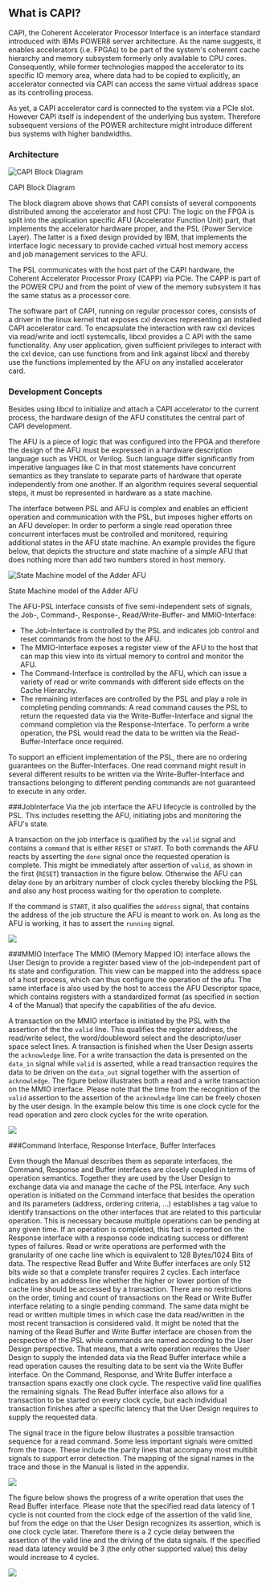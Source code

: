 ## What is CAPI?

CAPI, the Coherent Accelerator Processor Interface is an interface standard introduced with IBMs POWER8 server architecture. As the name suggests, it enables accelerators \(i.e. FPGAs\) to be part of the system's coherent cache hierarchy and memory subsystem formerly only available to CPU cores. Consequently, while former technologies mapped the accelerator to its specific IO memory area, where data had to be copied to explicitly, an accelerator connected via CAPI can access the same virtual address space as its controlling process.

<div class="brainbox"><span>
As yet, a CAPI accelerator card is connected to the system via a PCIe slot. However CAPI itself is independent of the underlying bus system. Therefore subsequent versions of the POWER architecture might introduce different bus systems with higher bandwidths.
</span></div>

### Architecture

![CAPI Block Diagram](/assets/CAPI__block_diagramm.png)
<p class="figure-caption">CAPI Block Diagram</p>

The block diagram above shows that CAPI consists of several components distributed among the accelerator and host CPU: The logic on the FPGA is split into the application specific AFU \(Accelerator Function Unit\) part, that implements the accelerator hardware proper, and the PSL \(Power Service Layer\). The latter is a fixed design provided by IBM, that implements the interface logic necessary to provide cached virtual host memory access and job management services to the AFU.

The PSL communicates with the host part of the CAPI hardware, the Coherent Accelerator Processor Proxy (CAPP) via PCIe. The CAPP is part of the POWER CPU and from the point of view of the memory subsystem it has the same status as a processor core.

The software part of CAPI, running on regular processor cores, consists of a driver in the linux kernel that exposes cxl devices representing an installed CAPI accelerator card. To encapsulate the interaction with raw cxl devices via read/write and ioctl systemcalls, libcxl provides a C API with the same functionality. Any user application, given sufficient privileges to interact with the cxl device, can use functions from and link against libcxl and thereby use the functions implemented by the AFU on any installed accelerator card.

### Development Concepts

Besides using libcxl to initialize and attach a CAPI accelerator to the current process, the hardware design of the AFU constitutes the central part of CAPI development.

The AFU is a piece of logic that was configured into the FPGA and therefore the design of the AFU must be expressed in a hardware description language such as VHDL or Verilog. Such language differ significantly from imperative languages like C in that most statements have concurrent semantics as they translate to separate parts of hardware that operate independently from one another. If an algorithm requires several sequential steps, it must be represented in hardware as a state machine.

The interface between PSL and AFU is complex and enables an efficient operation and communication with the PSL, but imposes higher efforts on an AFU developer: In order to perform a single read operation three concurrent interfaces must be controlled and monitored, requiring additional states in the AFU state machine. An example provides the figure below, that depicts the structure and state machine of a simple AFU that does nothing more than add two numbers stored in host memory.

![State Machine model of the Adder AFU](/assets/statemachine.png)
<p class="figure-caption">State Machine model of the Adder AFU</p>

The AFU-PSL interface consists of five semi-independent sets of signals, the Job-, Command-, Response-, Read/Write-Buffer- and MMIO-Interface: 

* The Job-Interface is controlled by the PSL and indicates job control and reset commands from the host to the AFU. 
* The MMIO-Interface exposes a register view of the AFU to the host that can map this view into its virtual memory to control and monitor the AFU. 
* The Command-Interface is controlled by the AFU, which can issue a variety of read or write commands with different side effects on the Cache Hierarchy. 
* The remaining interfaces are controlled by the PSL and play a role in completing pending commands: A read command causes the PSL to return the requested data via the Write-Buffer-Interface and signal the command completion via the Response-Interface. To perform a write operation, the PSL would read the data to be written via the Read-Buffer-Interface once required.

<div class="brainbox"><span>
To support an efficient implementation of the PSL, there are no ordering guarantees on the Buffer-Interfaces. One read command might result in several different results to be written via the Write-Buffer-Interface and transactions belonging to different pending commands are not guaranteed to execute in any order.
</span></div>

###JobInterface
Via the job interface the AFU lifecycle is controlled by the PSL. This includes resetting the AFU, initiating jobs and monitoring the AFU's state.

A transaction on the job interface is qualified by the `valid` signal and contains a `command` that is either `RESET` or `START`. To both commands the AFU reacts by asserting the `done` signal once the requested operation is complete. This might be immediately after assertion of `valid`, as shown in the first (`RESET`) transaction in the figure below. Otherwise the AFU can delay `done` by an arbitrary number of clock cycles thereby blocking the PSL and also any host process waiting for the operation to complete.

If the command is `START`, it also qualifies the `address` signal, that contains the address of the job structure the AFU is meant to work on. As long as the AFU is working, it has to assert the `running` signal.

![](/assets/wave_job.svg)


###MMIO Interface
The MMIO (Memory Mapped IO) interface allows the User Design to provide a register based view of the job-independent part of its state and configuration. This view can be mapped into the address space of a host process, which can thus configure the operation of the afu.
The same interface is also used by the host to access the AFU Descriptor space, which contains registers with a standardized format (as specified in section 4 of the Manual) that specify the capabilities of the afu device.

A transaction on the MMIO interface is initiated by the PSL with the assertion of the the `valid` line. This qualifies the register address, the read/write select, the word/doubleword select and the descriptor/user space select lines. A transaction is finished when the User Design asserts the `acknowledge` line. For a write transaction the data is presented on the `data_in` signal while `valid` is asserted, while a read transaction requires the data to be driven on the `data_out` signal together with the assertion of `acknowledge`. The figure below illustrates both a read and a write transaction on the MMIO interface. Please note that the time from the recognition of the `valid` assertion to the assertion of the `acknowledge` line can be freely chosen by the user design. In the example below this time is one clock cycle for the read operation and zero clock cycles for the write operation.

![](/assets/wave_mmio.svg)


###Command Interface, Response Interface, Buffer Interfaces

Even though the Manual describes them as separate interfaces, the Command, Response and Buffer interfaces are closely coupled in terms of operation semantics. Together they are used by the User Design to exchange data via and manage the cache of the PSL interface. Any such operation is initiated on the Command interface that besides the operation and its parameters (address, ordering criteria, …) establishes a tag value to identify transactions on the other interfaces that are related to this particular operation. This is necessary because multiple operations can be pending at any given time.
If an operation is completed, this fact is reported on the Response interface with a response code indicating success or different types of failures.
Read or write operations are performed with the granularity of one cache line which is equivalent to 128 Bytes/1024 Bits of data. The respective Read Buffer and Write Buffer interfaces are only 512 bits wide so that a complete transfer requires 2 cycles. Each interface indicates by an address line whether the higher or lower portion of the cache line should be accessed by a transaction. There are no restrictions on the order, timing and count of transactions on the Read or Write Buffer interface relating to a single pending command. The same data might be read or written multiple times in which case the data read/written in the most recent transaction is considered valid. It might be noted that the naming of the Read Buffer and Write Buffer interface are chosen from the perspective of the PSL while commands are named according to the User Design perspective. That means, that a write operation requires the User Design to supply the intended data via the Read Buffer interface while a read operation causes the resulting data to be sent via the Write Buffer interface.
On the Command, Response, and Write Buffer interface a transaction spans exactly one clock cycle. The respective valid line qualifies the remaining signals. The Read Buffer interface also allows for a transaction to be started on every clock cycle, but each individual transaction finishes after a specific latency that the User Design requires to supply the requested data.

The signal trace in the figure below illustrates a  possible transaction sequence for a read command. Some less important signals were omitted from the trace. These include the parity lines that accompany most multibit signals to support error detection. The mapping of the signal names in the trace and those in the Manual is listed in the appendix.

![](/assets/wave_com_read.svg)

The figure below shows the progress of a write operation that uses the Read Buffer interface. Please note that the specified read data latency of 1 cycle is not counted from the clock edge of the assertion of the valid line, buf from the edge on that the User Design recognizes its assertion, which is one clock cycle later. Therefore there is a 2 cycle delay between the assertion of the valid line and the driving of the data signals. If the specified read data latency would be 3 (the only other supported value) this delay would increase to 4 cycles.

![](/assets/wave_com_write.svg)

